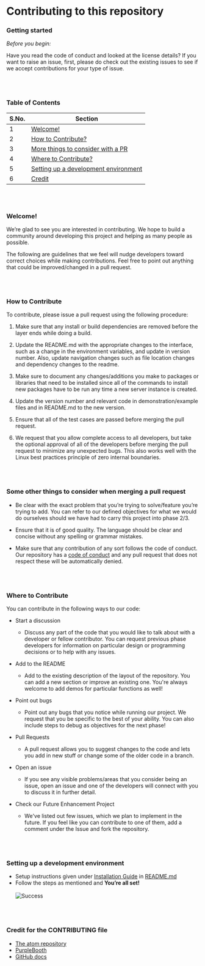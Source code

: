 # Contributing to this repository

### Getting started

*Before you begin:*

Have you read the code of conduct and looked at the license details?
If you want to raise an issue, first, please do check out the existing issues to see if we accept contributions for your type of issue.

<br></br>
### Table of Contents

S.No. | Section
----- | -------
1 | [Welcome!](#welcome!)
2 | [How to Contribute?](#How-to-Contribute)
3 | [More things to consider with a PR](#Some-other-things-to-consider-when-merging-a-pull-request)
4 | [Where to Contribute?](#Where-to-Contribute)
5 | [Setting up a development environment](#Setting-up-a-development-environment)
6 | [Credit](#Credit-for-the-CONTRIBUTING-file)

<br></br>
### Welcome!
We’re glad to see you are interested in contributing. We hope to build a community around developing this project and helping as many people as possible.

The following are guidelines that we feel will nudge developers toward correct choices while making contributions. Feel free to point out anything that could be improved/changed in a pull request.


<br></br>
### How to Contribute

To contribute, please issue a pull request using the following procedure:
1. Make sure that any install or build dependencies are removed before the layer ends while doing a build.

2. Update the README.md with the appropriate changes to the interface, such as a change in the environment variables, and update in version number. Also, update navigation changes such as file location changes and dependency changes to the readme.

3. Make sure to document any changes/additions you make to packages or libraries that need to be installed since all of the commands to install new packages have to be run any time a new server instance is created.

4. Update the version number and relevant code in demonstration/example files and in README.md to the new version.

5. Ensure that all of the test cases are passed before merging the pull request.

6. We request that you allow complete access to all developers, but take the optional approval of all of the developers before merging the pull request to minimize any unexpected bugs. This also works well with the Linux best practices principle of zero internal boundaries.

<br></br>
### Some other things to consider when merging a pull request
* Be clear with the exact problem that you’re trying to solve/feature you’re trying to add. You can refer to our defined objectives for what we would do ourselves should we have had to carry this project into phase 2/3.

* Ensure that it is of good quality. The language should be clear and concise without any spelling or grammar mistakes.

* Make sure that any contribution of any sort follows the code of conduct. Our repository has a [code of conduct](https://github.com/sak007/Jobby/blob/main/CODE_OF_CONDUCT.md) and any pull request that does not respect these will be automatically denied.

<br></br>
### Where to Contribute
You can contribute in the following ways to our code:

* Start a discussion
  * Discuss any part of the code that you would like to talk about with a developer or fellow contributor. You can request previous phase developers for information on particular design or programming decisions or to help with any issues.

* Add to the README
  * Add to the existing description of the layout of the repository. You can add a new section or improve an existing one. You're always welcome to add demos for particular functions as well!

* Point out bugs
  * Point out any bugs that you notice while running our project. We request that you be specific to the best of your ability. You can also include steps to debug as objectives for the next phase!

* Pull Requests
  * A pull request allows you to suggest changes to the code and lets you add in new stuff or change some of the older code in a branch.

* Open an issue
  * If you see any visible problems/areas that you consider being an issue, open an issue and one of the developers will connect with you to discuss it in further detail.

* Check our Future Enhancement Project
  * We've listed out few issues, which we plan to implement in the future. If you feel like you can contribute to one of them, add a comment under the Issue and fork the repository.

<br></br>
### Setting up a development environment
- Setup instructions given under [Installation Guide](https://github.com/Swaranjali167/Jobify/tree/documentation#-installation-guide) in [README.md](https://github.com/Swaranjali167/Jobify/blob/main/README.md)
- Follow the steps as mentioned and
**You’re all set!**
<br></br>
![Success](https://media.giphy.com/media/AgrfqPt5AyiTm/giphy.gif)

<br></br>
### Credit for the CONTRIBUTING file
* [The atom repository](https://github.com/atom/atom/blob/master/CONTRIBUTING.md#pull-requests)
* [PurpleBooth](https://gist.github.com/PurpleBooth/b24679402957c63ec426#scope)
* [GitHub docs](https://github.com/github/docs/blob/main/CONTRIBUTING.md)
